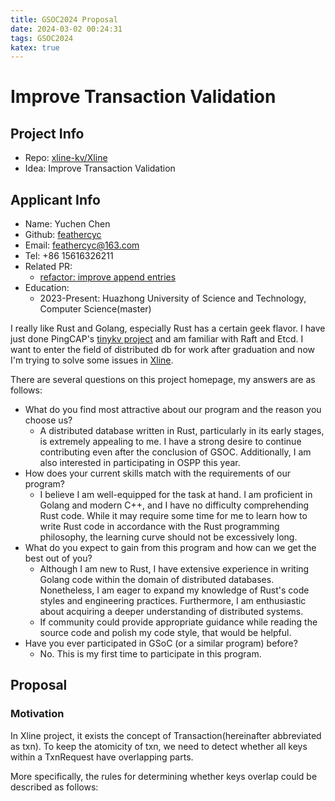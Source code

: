 ```yaml
---
title: GSOC2024 Proposal
date: 2024-03-02 00:24:31
tags: GSOC2024
katex: true
---
```

# Improve Transaction Validation

## Project Info
- Repo: [xline-kv/Xline](https://github.com/xline-kv/Xline)
- Idea: Improve Transaction Validation

## Applicant Info
- Name: Yuchen Chen
- Github: [feathercyc](https://github.com/GG2002)
- Email: feathercyc@163.com
- Tel: +86 15616326211
- Related PR: 
    - [refactor: improve append entries](https://github.com/xline-kv/Xline/pull/663)
- Education: 
    - 2023-Present: Huazhong University of Science and Technology, Computer Science(master)

I really like Rust and Golang, especially Rust has a certain geek flavor. I have just done PingCAP's [tinykv project](https://github.com/talent-plan/tinykv) and am familiar with Raft and Etcd. I want to enter the field of distributed db for work after graduation and now I'm trying to solve some issues in [Xline](https://github.com/xline-kv/Xline).

There are several questions on this project homepage, my answers are as follows:
- What do you find most attractive about our program and the reason you choose us?
    - A distributed database written in Rust, particularly in its early stages, is extremely appealing to me. I have a strong desire to continue contributing even after the conclusion of GSOC. Additionally, I am also interested in participating in OSPP this year.
- How does your current skills match with the requirements of our program?
    - I believe I am well-equipped for the task at hand. I am proficient in Golang and modern C++, and I have no difficulty comprehending Rust code. While it may require some time for me to learn how to write Rust code in accordance with the Rust programming philosophy, the learning curve should not be excessively long.
- What do you expect to gain from this program and how can we get the best out of you?
    - Although I am new to Rust, I have extensive experience in writing Golang code within the domain of distributed databases. Nonetheless, I am eager to expand my knowledge of Rust's code styles and engineering practices. Furthermore, I am enthusiastic about acquiring a deeper understanding of distributed systems.
    - If community could provide appropriate guidance while reading the source code and polish my code style, that would be helpful.
- Have you ever participated in GSoC (or a similar program) before?
    - No. This is my first time to participate in this program.

## Proposal

### Motivation
In Xline project, it exists the concept of Transaction(hereinafter abbreviated as txn). To keep the atomicity of txn, we need to detect whether all keys within a TxnRequest have overlapping parts.

More specifically, the rules for determining whether keys overlap could be described as follows:
